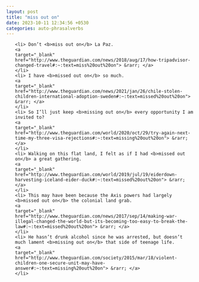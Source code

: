 ```yaml
---
layout: post
title: "miss out on"
date: 2023-10-11 12:34:56 +0530
categories: auto-phrasalverbs
---
```

<ol>

    <li> Don’t <b>miss out on</b> La Paz.
    <a 
    target="_blank" 
    href="http://www.theguardian.com/news/2018/aug/17/how-tripadvisor-changed-travel#:~:text=miss%20out%20on"> &rarr; </a>
    </li>
    <li> I have <b>missed out on</b> so much.
    <a 
    target="_blank" 
    href="http://www.theguardian.com/news/2021/jan/26/chile-stolen-children-international-adoption-sweden#:~:text=missed%20out%20on"> &rarr; </a>
    </li>
    <li> So I’ll just keep <b>missing out on</b> every opportunity I am invited to?
    <a 
    target="_blank" 
    href="http://www.theguardian.com/world/2020/oct/29/try-again-next-time-my-three-visa-rejections#:~:text=missing%20out%20on"> &rarr; </a>
    </li>
    <li> Walking on this flat land, I felt as if I had <b>missed out on</b> a great gathering.
    <a 
    target="_blank" 
    href="http://www.theguardian.com/world/2019/jul/19/eiderdown-harvesting-iceland-eider-duck#:~:text=missed%20out%20on"> &rarr; </a>
    </li>
    <li> This may have been because the Axis powers had largely <b>missed out on</b> the colonial land grab.
    <a 
    target="_blank" 
    href="http://www.theguardian.com/news/2017/sep/14/making-war-illegal-changed-the-world-but-its-becoming-too-easy-to-break-the-law#:~:text=missed%20out%20on"> &rarr; </a>
    </li>
    <li> He hasn’t drunk alcohol since he was arrested, but doesn’t much lament <b>missing out on</b> that side of teenage life.
    <a 
    target="_blank" 
    href="http://www.theguardian.com/society/2015/mar/18/violent-children-one-secure-unit-may-have-answer#:~:text=missing%20out%20on"> &rarr; </a>
    </li>